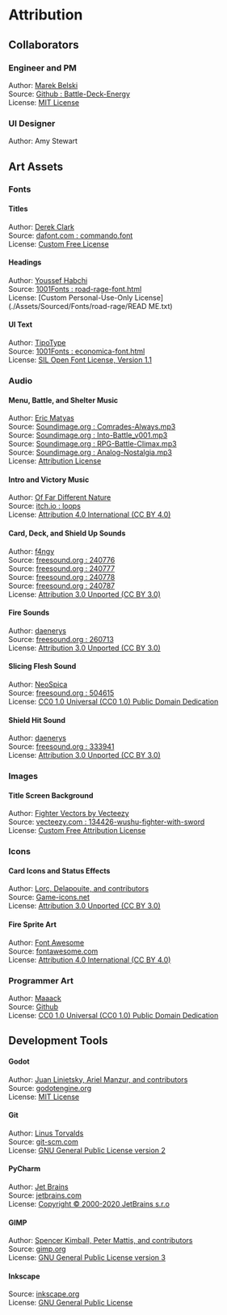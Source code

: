 # Attribution
## Collaborators
### Engineer and PM
Author: [Marek Belski](https://github.com/Maaack)  
Source: [Github : Battle-Deck-Energy](https://github.com/Maaack/Battle-Deck-Energy)  
License: [MIT License](./LICENSE.md)

### UI Designer
Author: Amy Stewart  

## Art Assets
### Fonts
#### Titles
Author: [Derek Clark](http://defaulterror.za.net)  
Source: [dafont.com : commando.font](https://www.dafont.com/commando.font)  
License: [Custom Free License](./Assets/Sourced/Fonts/commando/ReadMe.txt)

#### Headings
Author: [Youssef Habchi](https://youssef-habchi.com/)  
Source: [1001Fonts : road-rage-font.html](https://www.1001fonts.com/road-rage-font.html)  
License: [Custom Personal-Use-Only License](./Assets/Sourced/Fonts/road-rage/READ ME.txt)

#### UI Text
Author: [TipoType](https://www.1001fonts.com/users/TipoType/)  
Source: [1001Fonts : economica-font.html](https://www.1001fonts.com/economica-font.html)  
License: [SIL Open Font License, Version 1.1](./Assets/Sourced/Fonts/economica/SIL-Open-Font-License.txt)

### Audio
#### Menu, Battle, and Shelter Music
Author: [Eric Matyas](www.soundimage.org)  
Source: [Soundimage.org : Comrades-Always.mp3](https://soundimage.org/wp-content/uploads/2020/06/Comrades-Always.mp3)  
Source: [Soundimage.org : Into-Battle_v001.mp3](http://soundimage.org/wp-content/uploads/2016/07/Into-Battle_v001.mp3)  
Source: [Soundimage.org : RPG-Battle-Climax.mp3](http://soundimage.org/wp-content/uploads/2014/07/RPG-Battle-Climax.mp3)  
Source: [Soundimage.org : Analog-Nostalgia.mp3](http://soundimage.org/wp-content/uploads/2016/04/Analog-Nostalgia.mp3)   
License: [Attribution License](https://soundimage.org/attribution-info/)

#### Intro and Victory Music
Author: [Of Far Different Nature](https://fardifferent.itch.io/)  
Source: [itch.io : loops](https://fardifferent.itch.io/loops)  
License: [Attribution 4.0 International (CC BY 4.0)](https://creativecommons.org/licenses/by/4.0/)

#### Card, Deck, and Shield Up Sounds
Author: [f4ngy](https://freesound.org/people/f4ngy/)  
Source: [freesound.org : 240776](https://freesound.org/people/f4ngy/sounds/240776/)  
Source: [freesound.org : 240777](https://freesound.org/people/f4ngy/sounds/240777/)  
Source: [freesound.org : 240778](https://freesound.org/people/f4ngy/sounds/240778/)  
Source: [freesound.org : 240787](https://freesound.org/people/f4ngy/sounds/240787/)  
License: [Attribution 3.0 Unported (CC BY 3.0)](http://creativecommons.org/licenses/by/3.0/)

#### Fire Sounds
Author: [daenerys](https://freesound.org/people/daenerys/)  
Source: [freesound.org : 260713](https://freesound.org/people/daenerys/sounds/260713/)  
License: [Attribution 3.0 Unported (CC BY 3.0)](http://creativecommons.org/licenses/by/3.0/)

#### Slicing Flesh Sound
Author: [NeoSpica](https://freesound.org/people/NeoSpica/)  
Source: [freesound.org : 504615](https://freesound.org/people/NeoSpica/sounds/504615/)  
License: [CC0 1.0 Universal (CC0 1.0) Public Domain Dedication](https://creativecommons.org/publicdomain/zero/1.0/)

#### Shield Hit Sound
Author: [daenerys](https://freesound.org/people/igorzets/)  
Source: [freesound.org : 333941](https://freesound.org/people/igorzets/sounds/333941/)  
License: [Attribution 3.0 Unported (CC BY 3.0)](http://creativecommons.org/licenses/by/3.0/)  

### Images
#### Title Screen Background
Author: [Fighter Vectors by Vecteezy](https://www.vecteezy.com/free-vector/fighter)   
Source: [vecteezy.com : 134426-wushu-fighter-with-sword](https://www.vecteezy.com/vector-art/134426-wushu-fighter-with-sword)  
License: [Custom Free Attribution License](https://www.vecteezy.com/licensing-agreement)

### Icons
#### Card Icons and Status Effects
Author: [Lorc, Delapouite, and contributors](https://game-icons.net/about.html#authors)  
Source: [Game-icons.net](https://game-icons.net/)  
License: [Attribution 3.0 Unported (CC BY 3.0)](https://creativecommons.org/licenses/by/3.0/)  

#### Fire Sprite Art
Author: [Font Awesome](https://fontawesome.com/)  
Source: [fontawesome.com](https://fontawesome.com/)  
License: [Attribution 4.0 International (CC BY 4.0)](https://creativecommons.org/licenses/by/4.0/)  

### Programmer Art
Author: [Maaack](https://github.com/Maaack)  
Source: [Github](https://github.com/Maaack/Battle-Deck-Energy)  
License: [CC0 1.0 Universal (CC0 1.0)
Public Domain Dedication](https://creativecommons.org/publicdomain/zero/1.0/)

## Development Tools
#### Godot
Author: [Juan Linietsky, Ariel Manzur, and contributors](https://godotengine.org/contact)  
Source: [godotengine.org](https://godotengine.org/)  
License: [MIT License](https://github.com/godotengine/godot/blob/master/LICENSE.txt) 

#### Git
Author: [Linus Torvalds](https://github.com/torvalds)  
Source: [git-scm.com](https://git-scm.com/downloads)  
License: [GNU General Public License version 2](https://opensource.org/licenses/GPL-2.0)

#### PyCharm
Author: [Jet Brains](https://www.jetbrains.com/)  
Source: [jetbrains.com](https://www.jetbrains.com/pycharm/download/)  
License: [Copyright © 2000-2020 JetBrains s.r.o](https://www.jetbrains.com/)

#### GIMP
Author: [Spencer Kimball, Peter Mattis, and contributors](https://www.gimp.org/about/authors.html)  
Source: [gimp.org](https://www.gimp.org/downloads/)  
License: [GNU General Public License version 3](https://www.gimp.org/about/COPYING)

#### Inkscape
Source: [inkscape.org](https://inkscape.org/release/)  
License: [GNU General Public License](https://inkscape.org/about/license/)